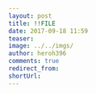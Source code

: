 ```yaml
---
layout: post
title: !!FILE
date: 2017-09-18 11:59
teaser:
image: ../../imgs/
author: heroh396
comments: true
redirect_from:
shortUrl: 
---
```

